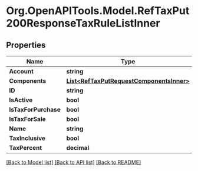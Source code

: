 # Org.OpenAPITools.Model.RefTaxPut200ResponseTaxRuleListInner

## Properties

Name | Type | Description | Notes
------------ | ------------- | ------------- | -------------
**Account** | **string** |  | [optional] 
**Components** | [**List&lt;RefTaxPutRequestComponentsInner&gt;**](RefTaxPutRequestComponentsInner.md) |  | [optional] 
**ID** | **string** |  | [optional] 
**IsActive** | **bool** |  | [optional] 
**IsTaxForPurchase** | **bool** |  | [optional] 
**IsTaxForSale** | **bool** |  | [optional] 
**Name** | **string** |  | [optional] 
**TaxInclusive** | **bool** |  | [optional] 
**TaxPercent** | **decimal** |  | [optional] 

[[Back to Model list]](../README.md#documentation-for-models) [[Back to API list]](../README.md#documentation-for-api-endpoints) [[Back to README]](../README.md)


